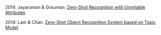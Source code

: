 

2014: Jayaraman & Grauman: [Zero-Shot Recognition with Unreliable Attributes](http://papers.nips.cc/paper/5290-zero-shot-recognition-with-unreliable-attributes.pdf)


2014: Lam & Chan: [Zero-Shot Object Recognition System based on Topic Model](https://arxiv.org/pdf/1410.3748.pdf)
